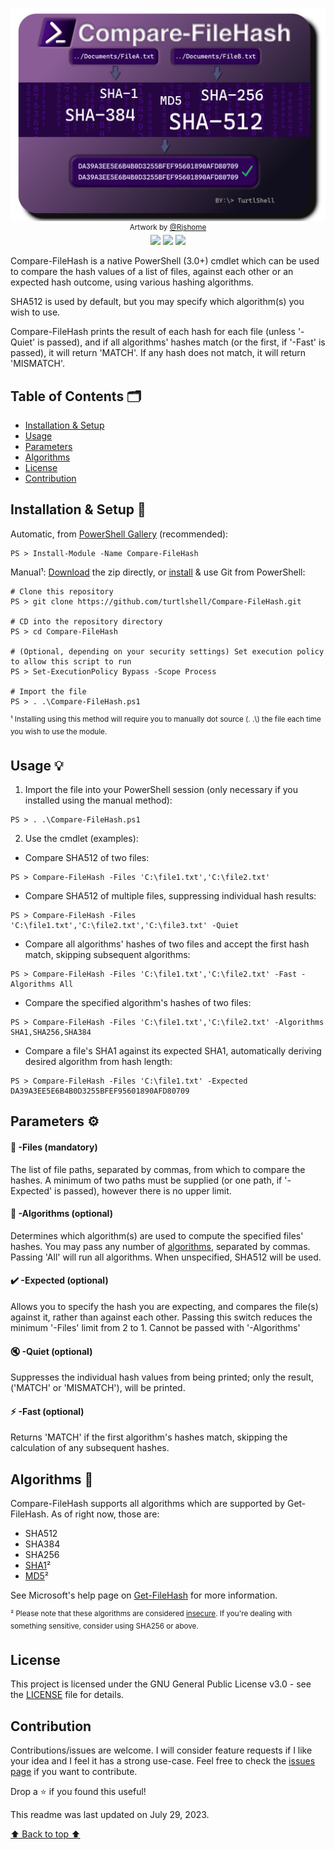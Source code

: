 <a name="top"></a>
<p align="center">
	<img src="Design/Compare-FileHash.png"/>
	<sup>Artwork by <a href="https://github.com/Rjshome">@Rjshome</a></sup>
	<br>
	<a href="LICENSE"><img src="https://badgen.net/static/license/GPL-3.0?icon=github"/></a>
	<img src="https://badgen.net/static/PowerShell/3.0+/orange?icon=terminal"/>
	<img src="https://badgen.net/static/.NET/None/green?icon=windows"/>
</p>

Compare-FileHash is a native PowerShell (3.0+) cmdlet which can be used to compare the hash values of a list of files, against each other or an expected hash outcome, using various hashing algorithms. 

SHA512 is used by default, but you may specify which algorithm(s) you wish to use.

Compare-FileHash prints the result of each hash for each file (unless '-Quiet' is passed), and if all algorithms' hashes match (or the first, if '-Fast' is passed), it will return 'MATCH'. If any hash does not match, it will return 'MISMATCH'.

## Table of Contents 🗂️

- [Installation & Setup](#installation)
- [Usage](#usage)
- [Parameters](#parameters)
- [Algorithms](#algorithms)
- [License](#license)
- [Contribution](#contribution)
<a name="installation"></a>
## Installation & Setup 🔧

Automatic, from [PowerShell Gallery](https://www.powershellgallery.com/packages/Compare-FileHash/) (recommended):
```
PS > Install-Module -Name Compare-FileHash
```

Manual¹: [Download](https://github.com/turtlshell/Compare-FileHash/archive/refs/heads/main.zip) the zip directly, or [install](https://github.com/git-guides/install-git) & use Git from PowerShell:
```
# Clone this repository
PS > git clone https://github.com/turtlshell/Compare-FileHash.git

# CD into the repository directory
PS > cd Compare-FileHash

# (Optional, depending on your security settings) Set execution policy to allow this script to run
PS > Set-ExecutionPolicy Bypass -Scope Process

# Import the file
PS > . .\Compare-FileHash.ps1
```
<sup>¹ Installing using this method will require you to manually dot source (. .\\) the file each time you wish to use the module.</sup>
<a name="usage"></a>
## Usage 💡

1. Import the file into your PowerShell session (only necessary if you installed using the manual method):
```
PS > . .\Compare-FileHash.ps1
```

2. Use the cmdlet (examples):

- Compare SHA512 of two files:
```
PS > Compare-FileHash -Files 'C:\file1.txt','C:\file2.txt'
```

- Compare SHA512 of multiple files, suppressing individual hash results:
```
PS > Compare-FileHash -Files 'C:\file1.txt','C:\file2.txt','C:\file3.txt' -Quiet
```

- Compare all algorithms' hashes of two files and accept the first hash match, skipping subsequent algorithms:
```
PS > Compare-FileHash -Files 'C:\file1.txt','C:\file2.txt' -Fast -Algorithms All
```

- Compare the specified algorithm's hashes of two files:
```
PS > Compare-FileHash -Files 'C:\file1.txt','C:\file2.txt' -Algorithms SHA1,SHA256,SHA384
```

- Compare a file's SHA1 against its expected SHA1, automatically deriving desired algorithm from hash length:
```
PS > Compare-FileHash -Files 'C:\file1.txt' -Expected DA39A3EE5E6B4B0D3255BFEF95601890AFD80709
```
<a name="parameters"></a>
## Parameters ⚙️

#### 📁 -Files (mandatory)

The list of file paths, separated by commas, from which to compare the hashes. A minimum of two paths must be supplied (or one path, if '-Expected' is passed), however there is no upper limit.

#### 🧮 -Algorithms (optional)

Determines which algorithm(s) are used to compute the specified files' hashes. You may pass any number of [algorithms](#algorithms), separated by commas. Passing 'All' will run all algorithms. When unspecified, SHA512 will be used.

#### ✔️ -Expected (optional)

Allows you to specify the hash you are expecting, and compares the file(s) against it, rather than against each other. Passing this switch reduces the minimum '-Files' limit from 2 to 1. Cannot be passed with '-Algorithms'

#### 🔇 -Quiet (optional)

Suppresses the individual hash values from being printed; only the result, ('MATCH' or 'MISMATCH'), will be printed.

#### ⚡ -Fast (optional)

Returns 'MATCH' if the first algorithm's hashes match, skipping the calculation of any subsequent hashes.
<a name="algorithms"></a>
## Algorithms 🧮

Compare-FileHash supports all algorithms which are supported by Get-FileHash. As of right now, those are:

- SHA512
- SHA384
- SHA256
- [SHA1](https://en.wikipedia.org/wiki/SHA-1#Attacks)²
- [MD5](https://en.wikipedia.org/wiki/MD5#Security)²

See Microsoft's help page on [Get-FileHash](https://learn.microsoft.com/en-us/powershell/module/microsoft.powershell.utility/get-filehash#parameters) for more information.

<sup>² Please note that these algorithms are considered [insecure](https://en.wikipedia.org/wiki/SHA-1#Comparison_of_SHA_functions). If you're dealing with something sensitive, consider using SHA256 or above.</sup>
<a name="license"></a>
## License

This project is licensed under the GNU General Public License v3.0 - see the [LICENSE](LICENSE) file for details.
<a name="contribution"></a>
## Contribution

Contributions/issues are welcome. I will consider feature requests if I like your idea and I feel it has a strong use-case. Feel free to check the [issues page](https://github.com/turtlshell/Compare-FileHash/issues) if you want to contribute.

Drop a ⭐️ if you found this useful!

This readme was last updated on July 29, 2023.

[⬆️ Back to top ⬆️](#top)
